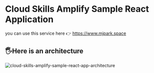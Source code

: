 # Cloud Skills Amplify Sample React Application

you can use this service here 👉 https://www.mjpark.space

## 🖐Here is an architecture
![cloud-skills-amplify-sample-react-app-architecture](https://user-images.githubusercontent.com/77256585/155085142-b5b6c505-b261-47e5-8686-8ebfa28750c9.png)




